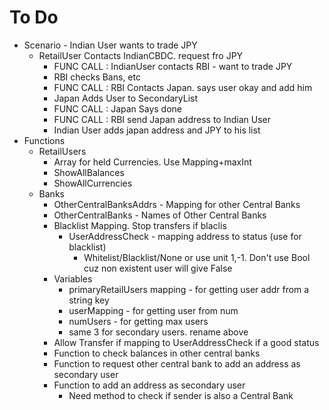# To Do
- Scenario - Indian User wants to trade JPY
  - RetailUser Contacts IndianCBDC. request fro JPY
    - FUNC CALL : IndianUser contacts RBI - want to trade JPY 
    - RBI checks Bans, etc
    - FUNC CALL : RBI Contacts Japan. says user okay and add him
    - Japan Adds User to SecondaryList
    - FUNC CALL : Japan Says done
    - FUNC CALL : RBI send Japan address to Indian User
    - Indian User adds japan address and JPY to his list
- Functions
  - RetailUsers
    - Array for held Currencies. Use Mapping+maxInt
    - ShowAllBalances
    - ShowAllCurrencies
  - Banks
    - OtherCentralBanksAddrs - Mapping for other Central Banks
    - OtherCentralBanks - Names of Other Central Banks
    - Blacklist Mapping. Stop transfers if blaclis
        - UserAddressCheck - mapping address to status (use for blacklist)
          - Whitelist/Blacklist/None or use unit 1,-1. Don't use Bool cuz non existent user will give False
    - Variables
        - primaryRetailUsers mapping - for getting user addr from a string key
        - userMapping - for getting user from num
        - numUsers - for getting max users
        - same 3 for secondary users. rename above
    - Allow Transfer if mapping to UserAddressCheck if a good status
    - Function to check balances in other central banks
    - Function to request other central bank to add an address as secondary user
    - Function to add an address as secondary user
      - Need method to check if sender is also a Central Bank
        


